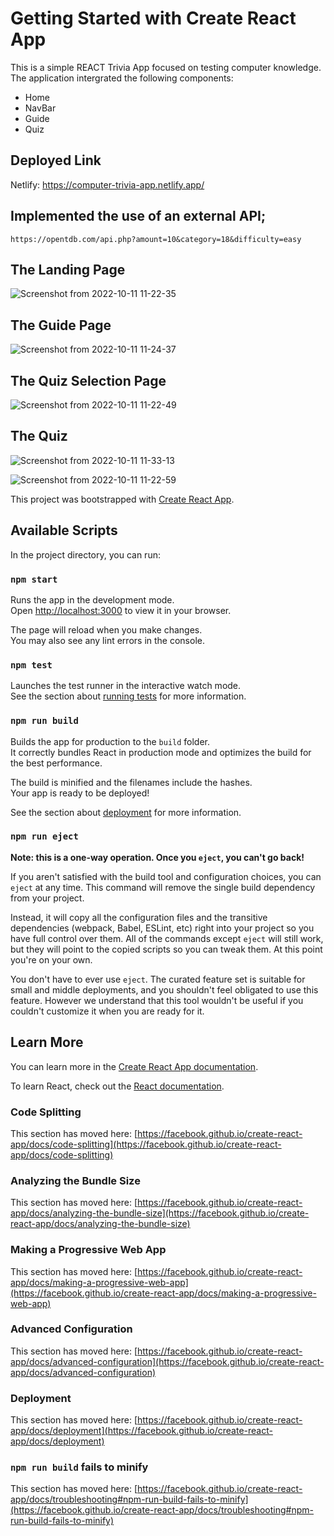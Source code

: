 # Getting Started with Create React App
This is a simple REACT Trivia App focused on testing computer knowledge.
The application intergrated the following components:
* Home
* NavBar
* Guide
* Quiz

## Deployed Link
Netlify: https://computer-trivia-app.netlify.app/

## Implemented the use of an external API;
`https://opentdb.com/api.php?amount=10&category=18&difficulty=easy`


## The Landing Page
![Screenshot from 2022-10-11 11-22-35](https://user-images.githubusercontent.com/53012069/195038414-a1c60ee6-e74b-4953-81e4-196d2c1ce8a6.png)

## The Guide Page
![Screenshot from 2022-10-11 11-24-37](https://user-images.githubusercontent.com/53012069/195038547-ed15d258-eead-4024-9379-f8d1a8e32380.png)

## The Quiz Selection Page
![Screenshot from 2022-10-11 11-22-49](https://user-images.githubusercontent.com/53012069/195038610-c7ab5cfd-5848-4f21-b0f8-99946282e28d.png)

## The Quiz 

![Screenshot from 2022-10-11 11-33-13](https://user-images.githubusercontent.com/53012069/195040311-39adfcd6-1967-4f05-83c6-01d17eff928d.png)

![Screenshot from 2022-10-11 11-22-59](https://user-images.githubusercontent.com/53012069/195038663-891927c9-e74d-4000-8d11-9d0922b33c6e.png)



This project was bootstrapped with [Create React App](https://github.com/facebook/create-react-app).

## Available Scripts

In the project directory, you can run:

### `npm start`

Runs the app in the development mode.\
Open [http://localhost:3000](http://localhost:3000) to view it in your browser.

The page will reload when you make changes.\
You may also see any lint errors in the console.

### `npm test`

Launches the test runner in the interactive watch mode.\
See the section about [running tests](https://facebook.github.io/create-react-app/docs/running-tests) for more information.

### `npm run build`

Builds the app for production to the `build` folder.\
It correctly bundles React in production mode and optimizes the build for the best performance.

The build is minified and the filenames include the hashes.\
Your app is ready to be deployed!

See the section about [deployment](https://facebook.github.io/create-react-app/docs/deployment) for more information.

### `npm run eject`

**Note: this is a one-way operation. Once you `eject`, you can't go back!**

If you aren't satisfied with the build tool and configuration choices, you can `eject` at any time. This command will remove the single build dependency from your project.

Instead, it will copy all the configuration files and the transitive dependencies (webpack, Babel, ESLint, etc) right into your project so you have full control over them. All of the commands except `eject` will still work, but they will point to the copied scripts so you can tweak them. At this point you're on your own.

You don't have to ever use `eject`. The curated feature set is suitable for small and middle deployments, and you shouldn't feel obligated to use this feature. However we understand that this tool wouldn't be useful if you couldn't customize it when you are ready for it.

## Learn More

You can learn more in the [Create React App documentation](https://facebook.github.io/create-react-app/docs/getting-started).

To learn React, check out the [React documentation](https://reactjs.org/).

### Code Splitting

This section has moved here: [https://facebook.github.io/create-react-app/docs/code-splitting](https://facebook.github.io/create-react-app/docs/code-splitting)

### Analyzing the Bundle Size

This section has moved here: [https://facebook.github.io/create-react-app/docs/analyzing-the-bundle-size](https://facebook.github.io/create-react-app/docs/analyzing-the-bundle-size)

### Making a Progressive Web App

This section has moved here: [https://facebook.github.io/create-react-app/docs/making-a-progressive-web-app](https://facebook.github.io/create-react-app/docs/making-a-progressive-web-app)

### Advanced Configuration

This section has moved here: [https://facebook.github.io/create-react-app/docs/advanced-configuration](https://facebook.github.io/create-react-app/docs/advanced-configuration)

### Deployment

This section has moved here: [https://facebook.github.io/create-react-app/docs/deployment](https://facebook.github.io/create-react-app/docs/deployment)

### `npm run build` fails to minify

This section has moved here: [https://facebook.github.io/create-react-app/docs/troubleshooting#npm-run-build-fails-to-minify](https://facebook.github.io/create-react-app/docs/troubleshooting#npm-run-build-fails-to-minify)
